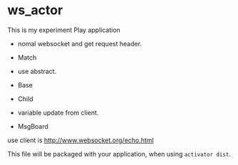 # ws_actor

This is my experiment Play application

* nomal websocket and get request header.
 * Match

* use abstract.
 * Base
 * Child

* variable update from client.
 * MsgBoard

use client is
http://www.websocket.org/echo.html

This file will be packaged with your application, when using `activator dist`.
